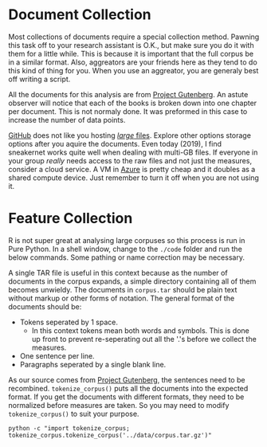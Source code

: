 # Document Collection

Most collections of documents require a special collection method.
Pawning this task off to your research assistant is O.K., but make sure you do it with them for a little while.
This is because it is important that the full corpus be in a similar format.
Also, aggreators are your friends here as they tend to do this kind of thing for you.
When you use an aggreator, you are generaly best off writing a script.

All the documents for this analysis are from [Project Gutenberg][gutenberg].
An astute observer will notice that each of the books is broken down into one chapter per document.
This is not normaly done.
It was preformed in this case to increase the number of data points.

[GitHub](https://github.com) does not like you hosting [_large_ files](https://help.github.com/articles/conditions-for-large-files/).
Explore other options storage options after you aquire the documents.
Even today (2019), I find sneakernet works quite well when dealing with multi-GB files.
If everyone in your group _really_ needs access to the raw files and not just the measures, consider a cloud service.
A VM in [Azure](https://azure.microsoft.com/en-us/services/virtual-machines/) is pretty cheap and it doubles as a shared compute device.
Just remember to turn it off when you are not using it.

# Feature Collection

R is not super great at analysing large corpuses so this process is run in Pure Python.
In a shell window, change to the `./code` folder and run the below commands.
Some pathing or name correction may be necessary.

A single TAR file is useful in this context because as the number of documents in the corpus expands, a simple directory containing all of them becomes unwieldy.
The documents in `corpus.tar` should be plain text without markup or other forms of notation.
The general format of the documents should be:

* Tokens seperated by 1 space.
  * In this context tokens mean both words and symbols.
    This is done up front to prevent re-seperating out all the '.'s before we collect the measures.
* One sentence per line.
* Paragraphs seperated by a single blank line.

As our source comes from [Project Gutenberg][gutenberg], the sentences need to be recombined.
`tokenize_corpus()` puts all the documents into the expected format.
If you get the documents with different formats, they need to be normalized before measures are taken.
So you may need to modify `tokenize_corpus()` to suit your purpose.

```{shell}
python -c "import tokenize_corpus; tokenize_corpus.tokenize_corpus('../data/corpus.tar.gz')"
```

[gutenberg]: https://www.gutenberg.org